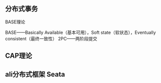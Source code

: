 


## 分布式事务

BASE理论


BASE——Basically Available（基本可用），Soft state（软状态），Eventually consistent（最终一致性）
2PC——两阶段提交



## CAP理论




## ali分布式框架 Seata 








